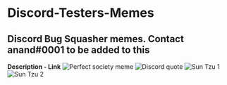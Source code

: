 # Discord-Testers-Memes
## Discord Bug Squasher memes. Contact anand#0001 to be added to this

**Description - Link**
![Perfect society meme](https://i.imgur.com/ZQg0cDA.png)
![Discord quote](https://i.imgur.com/22VPChM.png)
![Sun Tzu 1](https://media.discordapp.net/attachments/765720809519316992/802000710950584350/Sun_Zhu_Quote_DTester.jpg)
![Sun Tzu 2](https://media.discordapp.net/attachments/765720809519316992/802000782537916426/Sun_Zhu_Quote_DTester_2.jpg)
